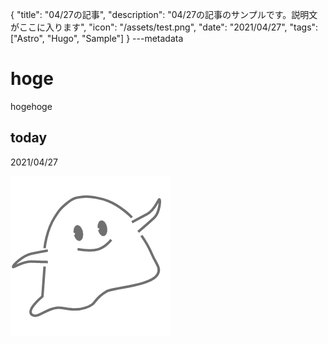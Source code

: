 {
  "title": "04/27の記事",
  "description": "04/27の記事のサンプルです。説明文がここに入ります",
  "icon": "/assets/test.png",
  "date": "2021/04/27",
  "tags": ["Astro", "Hugo", "Sample"]
}
---metadata

# hoge
hogehoge

## today
2021/04/27

![img](/assets/test.png)